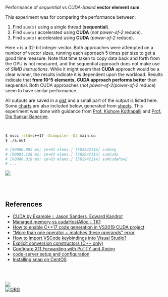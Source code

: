 Performance of *sequential* vs *CUDA-based* **vector element sum**.

This experiment was for comparing the performance between:
1. Find `sum(x)` using a single thread (**sequential**).
2. Find `sum(x)` accelerated using **CUDA** (*not power-of-2* reduce).
3. Find `sum(x)` accelerated using **CUDA** (*power-of-2* reduce).

Here `x` is a 32-bit integer vector. Both approaches were attempted on a number
of vector sizes, running each approach 5 times per size to get a good time
measure. Note that time taken to copy data back and forth from the GPU is not
measured, and the sequential approach does not make use of *SIMD instructions*.
While it might seem that **CUDA** approach would be a clear winner, the results
indicate it is dependent upon the workload. Results indicate that **from 10^5**
**elements, CUDA approach performs better** than sequential. Both CUDA approaches
(*not power-of-2*/*power-of-2* reduce) seem to have similar performance.

All outputs are saved in a [gist] and a small part of the output is listed here.
Some [charts] are also included below, generated from [sheets]. This experiment
was done with guidance from [Prof. Kishore Kothapalli] and
[Prof. Dip Sankar Banerjee].

<br>

```bash
$ nvcc -std=c++17 -Xcompiler -O3 main.cu
$ ./a.out

# [00000.002 ms; 1e+03 elems.] [502942114] sumSeq
# [00001.128 ms; 1e+03 elems.] [502942114] sumCuda
# [00000.018 ms; 1e+03 elems.] [502942114] sumCudaPow2
# ...
```

[![](https://i.imgur.com/WAY6rGl.png)][sheetp]

<br>
<br>


## References

- [CUDA by Example :: Jason Sanders, Edward Kandrot](https://gist.github.com/wolfram77/72c51e494eaaea1c21a9c4021ad0f320)
- [Managed memory vs cudaHostAlloc - TK1](https://forums.developer.nvidia.com/t/managed-memory-vs-cudahostalloc-tk1/34281)
- [How to enable C++17 code generation in VS2019 CUDA project](https://stackoverflow.com/a/63057409/1413259)
- ["More than one operator + matches these operands" error](https://stackoverflow.com/a/10343618/1413259)
- [How to import VSCode keybindings into Visual Studio?](https://stackoverflow.com/a/62417446/1413259)
- [Explicit conversion constructors (C++ only)](https://www.ibm.com/docs/en/i/7.3?topic=only-explicit-conversion-constructors-c)
- [Configure X11 Forwarding with PuTTY and Xming](https://www.centlinux.com/2019/01/configure-x11-forwarding-putty-xming-windows.html)
- [code-server setup and configuration](https://coder.com/docs/code-server/latest/guide)
- [Installing snap on CentOS](https://snapcraft.io/docs/installing-snap-on-centos)

<br>
<br>

[![](https://i.imgur.com/MOJPoM0.jpg)](https://www.youtube.com/watch?v=E0_Ic1P-Hzg)<br>
[![ORG](https://img.shields.io/badge/org-puzzlef-green?logo=Org)](https://puzzlef.github.io)


[Prof. Dip Sankar Banerjee]: https://sites.google.com/site/dipsankarban/
[Prof. Kishore Kothapalli]: https://faculty.iiit.ac.in/~kkishore/
[gist]: https://gist.github.com/wolfram77/44465db42bf17b0464159331388da526
[charts]: https://imgur.com/a/bnRHipj
[sheets]: https://docs.google.com/spreadsheets/d/19hBlJQv7JwEuoA2X0aw5IS0_MghifQfr3TG_WgmoSww/edit?usp=sharing
[sheetp]: https://docs.google.com/spreadsheets/d/e/2PACX-1vTwzwsCzU25d7YEo6kVST5tRVSWKESczT7Wo51ML_tghIrBlOa4e9IrCgeG5c5_lOM5Ojzu8Txq8xjQ/pubhtml
